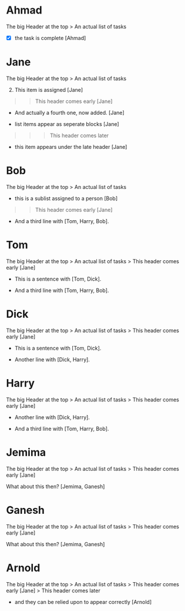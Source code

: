 

# Ahmad

The big Header at the top > An actual list of tasks

- [X] the task is complete [Ahmad]


# Jane

The big Header at the top > An actual list of tasks

2. This item is assigned [Jane]

 >  > This header comes early [Jane]

- And actually a fourth one, now added. [Jane]

- list items appear as seperate blocks [Jane]

 >  >  > This header comes later

- this item appears under the late header [Jane]


# Bob

The big Header at the top > An actual list of tasks

  + this is a sublist assigned to a person [Bob]

 >  > This header comes early [Jane]

- And a third line with [Tom, Harry, Bob].


# Tom

The big Header at the top > An actual list of tasks > This header comes early [Jane]

- This is a sentence with [Tom, Dick].

- And a third line with [Tom, Harry, Bob].


# Dick

The big Header at the top > An actual list of tasks > This header comes early [Jane]

- This is a sentence with [Tom, Dick].

- Another line with [Dick, Harry].


# Harry

The big Header at the top > An actual list of tasks > This header comes early [Jane]

- Another line with [Dick, Harry].

- And a third line with [Tom, Harry, Bob].


# Jemima

The big Header at the top > An actual list of tasks > This header comes early [Jane]

What about this then? [Jemima, Ganesh]


# Ganesh

The big Header at the top > An actual list of tasks > This header comes early [Jane]

What about this then? [Jemima, Ganesh]


# Arnold

The big Header at the top > An actual list of tasks > This header comes early [Jane] > This header comes later

- and they can be relied upon to appear correctly [Arnold]

